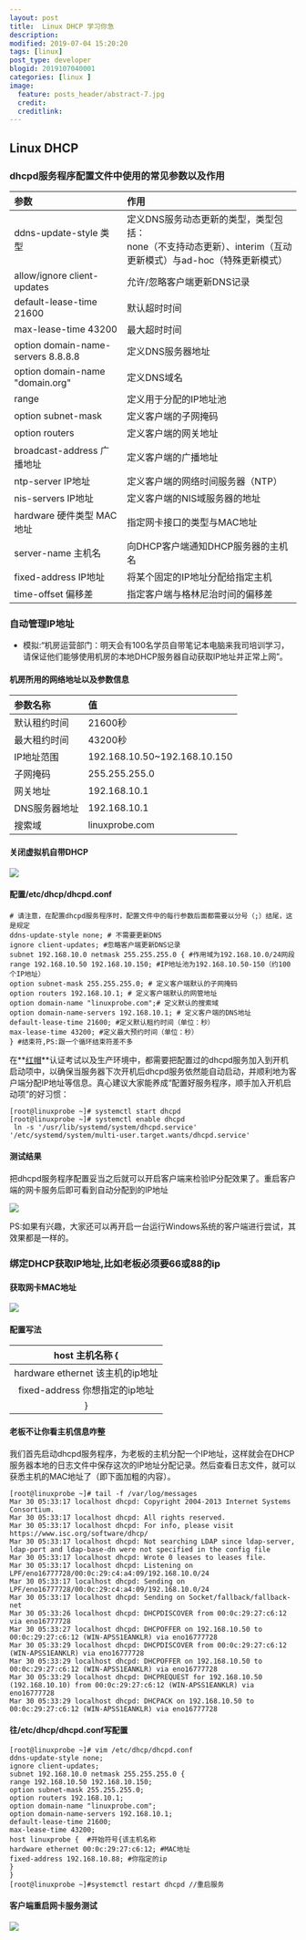 ```yaml
---
layout: post
title:  Linux DHCP 学习你急
description:
modified: 2019-07-04 15:20:20
tags: [linux]
post_type: developer
blogid: 2019107040001
categories: [linux ]
image:
  feature: posts_header/abstract-7.jpg
  credit:
  creditlink:
---
```

## Linux DHCP

### dhcpd服务程序配置文件中使用的常见参数以及作用

| 参数                               | 作用                                                                                                              |
|:-----------------------------------|:------------------------------------------------------------------------------------------------------------------|
| ddns-update-style 类型             | 定义DNS服务动态更新的类型，类型包括：<br/>none（不支持动态更新）、interim（互动更新模式）与ad-hoc（特殊更新模式） |
| allow/ignore client-updates        | 允许/忽略客户端更新DNS记录                                                                                        |
| default-lease-time 21600           | 默认超时时间                                                                                                      |
| max-lease-time 43200               | 最大超时时间                                                                                                      |
| option domain-name-servers 8.8.8.8 | 定义DNS服务器地址                                                                                                 |
| option domain-name "domain.org"    | 定义DNS域名                                                                                                       |
| range                              | 定义用于分配的IP地址池                                                                                            |
| option subnet-mask                 | 定义客户端的子网掩码                                                                                              |
| option routers                     | 定义客户端的网关地址                                                                                              |
| broadcast-address 广播地址         | 定义客户端的广播地址                                                                                              |
| ntp-server IP地址                  | 定义客户端的网络时间服务器（NTP）                                                                                 |
| nis-servers IP地址                 | 定义客户端的NIS域服务器的地址                                                                                     |
| hardware 硬件类型 MAC地址          | 指定网卡接口的类型与MAC地址                                                                                       |
| server-name 主机名                 | 向DHCP客户端通知DHCP服务器的主机名                                                                                |
| fixed-address IP地址               | 将某个固定的IP地址分配给指定主机                                                                                  |
| time-offset 偏移差                 | 指定客户端与格林尼治时间的偏移差                                                                                  |

### 自动管理IP地址

- 模拟:“机房运营部门：明天会有100名学员自带笔记本电脑来我司培训学习，请保证他们能够使用机房的本地DHCP服务器自动获取IP地址并正常上网”。

#### 机房所用的网络地址以及参数信息

| 参数名称      | 值                           |
|:--------------|:-----------------------------|
| 默认租约时间  | 21600秒                      |
| 最大租约时间  | 43200秒                      |
| IP地址范围    | 192.168.10.50~192.168.10.150 |
| 子网掩码      | 255.255.255.0                |
| 网关地址      | 192.168.10.1                 |
| DNS服务器地址 | 192.168.10.1                 |
| 搜索域        | linuxprobe.com               |

#### 关闭虚拟机自带DHCP

![](https://www.linuxprobe.com/wp-content/uploads/2015/07/%E4%B8%8D%E4%BD%BF%E7%94%A8%E8%99%9A%E6%8B%9F%E6%9C%BA%E7%9A%84DHCP%E5%8A%9F%E8%83%BD.jpg)

#### 配置/etc/dhcp/dhcpd.conf

```
# 请注意，在配置dhcpd服务程序时，配置文件中的每行参数后面都需要以分号（;）结尾，这是规定
ddns-update-style none; # 不需要更新DNS
ignore client-updates; #忽略客户端更新DNS记录
subnet 192.168.10.0 netmask 255.255.255.0 { #作用域为192.168.10.0/24网段
range 192.168.10.50 192.168.10.150; #IP地址池为192.168.10.50-150（约100个IP地址）
option subnet-mask 255.255.255.0; # 定义客户端默认的子网掩码
option routers 192.168.10.1; # 定义客户端默认的网管地址
option domain-name "linuxprobe.com";# 定义默认的搜索域
option domain-name-servers 192.168.10.1; # 定义客户端的DNS地址
default-lease-time 21600; #定义默认租约时间（单位：秒）
max-lease-time 43200; #定义最大预约时间（单位：秒）
} #结束符,PS:跟一个循环结束符差不多
```

在**[红帽](https://www.linuxprobe.com/)**认证考试以及生产环境中，都需要把配置过的dhcpd服务加入到开机启动项中，以确保当服务器下次开机后dhcpd服务依然能自动启动，并顺利地为客户端分配IP地址等信息。真心建议大家能养成“配置好服务程序，顺手加入开机启动项”的好习惯：

```
[root@linuxprobe ~]# systemctl start dhcpd
[root@linuxprobe ~]# systemctl enable dhcpd
 ln -s '/usr/lib/systemd/system/dhcpd.service' '/etc/systemd/system/multi-user.target.wants/dhcpd.service'
```

#### 测试结果

把dhcpd服务程序配置妥当之后就可以开启客户端来检验IP分配效果了。重启客户端的网卡服务后即可看到自动分配到的IP地址

![](https://www.linuxprobe.com/wp-content/uploads/2015/07/DHCP%E8%87%AA%E5%8A%A8%E8%8E%B7%E5%8F%96IP%E5%9C%B0%E5%9D%80%EF%BC%88IP%E5%9C%B0%E5%9D%80%EF%BC%892.jpg)

PS:如果有兴趣，大家还可以再开启一台运行Windows系统的客户端进行尝试，其效果都是一样的。

### 绑定DHCP获取IP地址,比如老板必须要66或88的ip

#### 获取网卡MAC地址

![](https://www.linuxprobe.com/wp-content/uploads/2015/07/DHCP%E8%87%AA%E5%8A%A8%E8%8E%B7%E5%8F%96IP%E5%9C%B0%E5%9D%80MAC%E5%9C%B0%E5%9D%801.jpg)

#### 配置写法

|         host 主机名称 {          |
|:--------------------------------:|
| hardware ethernet 该主机的ip地址 |
|  fixed-address 你想指定的ip地址  |
|                }                 |

#### 老板不让你看主机信息咋整

我们首先启动dhcpd服务程序，为老板的主机分配一个IP地址，这样就会在DHCP服务器本地的日志文件中保存这次的IP地址分配记录。然后查看日志文件，就可以获悉主机的MAC地址了（即下面加粗的内容）。

```
[root@linuxprobe ~]# tail -f /var/log/messages
Mar 30 05:33:17 localhost dhcpd: Copyright 2004-2013 Internet Systems Consortium.
Mar 30 05:33:17 localhost dhcpd: All rights reserved.
Mar 30 05:33:17 localhost dhcpd: For info, please visit https://www.isc.org/software/dhcp/
Mar 30 05:33:17 localhost dhcpd: Not searching LDAP since ldap-server, ldap-port and ldap-base-dn were not specified in the config file
Mar 30 05:33:17 localhost dhcpd: Wrote 0 leases to leases file.
Mar 30 05:33:17 localhost dhcpd: Listening on LPF/eno16777728/00:0c:29:c4:a4:09/192.168.10.0/24
Mar 30 05:33:17 localhost dhcpd: Sending on LPF/eno16777728/00:0c:29:c4:a4:09/192.168.10.0/24
Mar 30 05:33:17 localhost dhcpd: Sending on Socket/fallback/fallback-net
Mar 30 05:33:26 localhost dhcpd: DHCPDISCOVER from 00:0c:29:27:c6:12 via eno16777728
Mar 30 05:33:27 localhost dhcpd: DHCPOFFER on 192.168.10.50 to 00:0c:29:27:c6:12 (WIN-APSS1EANKLR) via eno16777728
Mar 30 05:33:29 localhost dhcpd: DHCPDISCOVER from 00:0c:29:27:c6:12 (WIN-APSS1EANKLR) via eno16777728
Mar 30 05:33:29 localhost dhcpd: DHCPOFFER on 192.168.10.50 to 00:0c:29:27:c6:12 (WIN-APSS1EANKLR) via eno16777728
Mar 30 05:33:29 localhost dhcpd: DHCPREQUEST for 192.168.10.50 (192.168.10.10) from 00:0c:29:27:c6:12 (WIN-APSS1EANKLR) via eno16777728
Mar 30 05:33:29 localhost dhcpd: DHCPACK on 192.168.10.50 to 00:0c:29:27:c6:12 (WIN-APSS1EANKLR) via eno16777728
```

#### 往/etc/dhcp/dhcpd.conf写配置

```
[root@linuxprobe ~]# vim /etc/dhcp/dhcpd.conf
ddns-update-style none;
ignore client-updates;
subnet 192.168.10.0 netmask 255.255.255.0 {
range 192.168.10.50 192.168.10.150;
option subnet-mask 255.255.255.0;
option routers 192.168.10.1;
option domain-name "linuxprobe.com";
option domain-name-servers 192.168.10.1;
default-lease-time 21600;
max-lease-time 43200;
host linuxprobe {  #开始符号{该主机名称
hardware ethernet 00:0c:29:27:c6:12; #MAC地址
fixed-address 192.168.10.88; #你指定的ip
}
}
[root@linuxprobe ~]#systemctl restart dhcpd //重启服务
```

#### 客户端重启网卡服务测试

![](https://www.linuxprobe.com/wp-content/uploads/2015/07/%E7%BB%91%E5%AE%9A%E6%8C%87%E5%AE%9A%E7%9A%84IP%E5%9C%B0%E5%9D%801.jpg)
